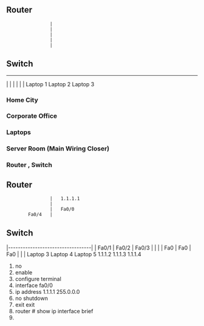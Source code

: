 ##               Router
                    |
                    |
                    |
                    |
                    |
##               Switch
----------------------------------
|               |                |
|               |                |
Laptop 1      Laptop 2     Laptop 3


### Home City

### Corporate Office

### Laptops 

### Server Room (Main Wiring Closer)

### Router , Switch

##              Router
                    |   1.1.1.1
                    |   
                    |   Fa0/0
            Fa0/4   |
##              Switch
|----------------------------------|
|  Fa0/1        |  Fa0/2           |   Fa0/3
|               |                  |
|  Fa0          |  Fa0             |    Fa0
|               |                  |
Laptop 3      Laptop 4      Laptop 5
1.1.1.2     1.1.1.3    1.1.1.4      

1. no
2. enable
3. configure terminal
4. interface fa0/0
5. ip address   1.1.1.1 255.0.0.0
6. no shutdown
7. exit exit
8. router #
    show ip interface brief
9. 